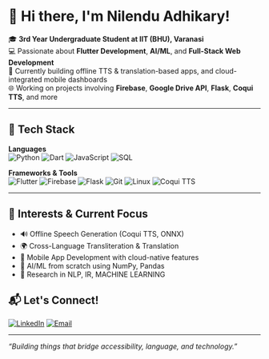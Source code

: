 # 👋 Hi there, I'm Nilendu Adhikary!

🎓 **3rd Year Undergraduate Student at IIT (BHU), Varanasi**  
💻 Passionate about **Flutter Development**, **AI/ML**, and **Full-Stack Web Development**  
📱 Currently building offline TTS & translation-based apps, and cloud-integrated mobile dashboards  
🌐 Working on projects involving **Firebase**, **Google Drive API**, **Flask**, **Coqui TTS**, and more

---

## 🚀 Tech Stack

**Languages**  
![Python](https://img.shields.io/badge/-Python-3776AB?style=flat&logo=python&logoColor=white)
![Dart](https://img.shields.io/badge/-Dart-0175C2?style=flat&logo=dart&logoColor=white)
![JavaScript](https://img.shields.io/badge/-JavaScript-F7DF1E?style=flat&logo=javascript&logoColor=black)
![SQL](https://img.shields.io/badge/-SQL-4479A1?style=flat&logo=mysql&logoColor=white)

**Frameworks & Tools**  
![Flutter](https://img.shields.io/badge/-Flutter-02569B?style=flat&logo=flutter&logoColor=white)
![Firebase](https://img.shields.io/badge/-Firebase-FFCA28?style=flat&logo=firebase&logoColor=black)
![Flask](https://img.shields.io/badge/-Flask-000000?style=flat&logo=flask&logoColor=white)
![Git](https://img.shields.io/badge/-Git-F05032?style=flat&logo=git&logoColor=white)
![Linux](https://img.shields.io/badge/-Linux-FCC624?style=flat&logo=linux&logoColor=black)
![Coqui TTS](https://img.shields.io/badge/-Coqui%20TTS-7952B3?style=flat)

---

## 🧠 Interests & Current Focus

- 🔊 Offline Speech Generation (Coqui TTS, ONNX)
- 🌍 Cross-Language Transliteration & Translation
- 📱 Mobile App Development with cloud-native features
- 🧠 AI/ML from scratch using NumPy, Pandas
- 🧪 Research in NLP, IR, MACHINE LEARNING


## 📬 Let's Connect!

[![LinkedIn](https://img.shields.io/badge/-LinkedIn-0077B5?style=flat&logo=linkedin&logoColor=white)](https://www.linkedin.com/in/nilendu-adhikary-47a10227b/)
[![Email](https://img.shields.io/badge/-Email-D14836?style=flat&logo=gmail&logoColor=white)](mailto:nilendu.adhikary.cd.cse23@iitbhu.ac.in)

---

_“Building things that bridge accessibility, language, and technology.”_
